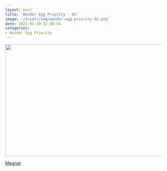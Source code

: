 ```yaml
---
layout: post
title: 'Wonder Egg Priority - 02'
image: '/assets/img/wonder-egg-priority-02.png'
date: 2021-01-20 22:48:54
categories:
- Wonder Egg Priority
---
```


<img src='{{ page.image }}' alt='' width='640' height='360'>

<a href='magnet:?xt=urn:btih:9082c7066a4e39ba7776bf453b05fae4cee3d9cc&dn=%5BOmnivium-Owari%5D%20Wonder%20Egg%20Priority%20-%2002%20%5B9D555643%5D.mkv&tr=http%3A%2F%2Fnyaa.tracker.wf%3A7777%2Fannounce&tr=udp%3A%2F%2Fopen.stealth.si%3A80%2Fannounce&tr=udp%3A%2F%2Ftracker.opentrackr.org%3A1337%2Fannounce&tr=udp%3A%2F%2Ftracker.coppersurfer.tk%3A6969%2Fannounce&tr=udp%3A%2F%2Fexodus.desync.com%3A6969%2Fannounce'>Magnet</a>